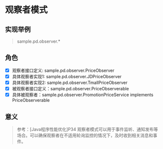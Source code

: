 # 观察者模式
## 实现举例
> sample.pd.observer.*
## 角色
 - [x]  观察者接口定义: sample.pd.observer.PriceObserver
 - [x]  具体观察者实现1: sample.pd.observer.JDPriceObserver
 - [x]  具体观察者实现2: sample.pd.observer.TmallPriceObserver
 - [x]  被观察者接口定义：sample.pd.observer.PriceObserverable
 - [x]  具体被观察者：sample.pd.observer.PromotionPriceService implements PriceObserverable
 
## 意义
> 参考：[Java程序性能优化]P34
>观察者模式可以用于事件监听、通知发布等场合。可以确保观察者在不适用轮询监控的情况下，及时收到相关消息和事件。

